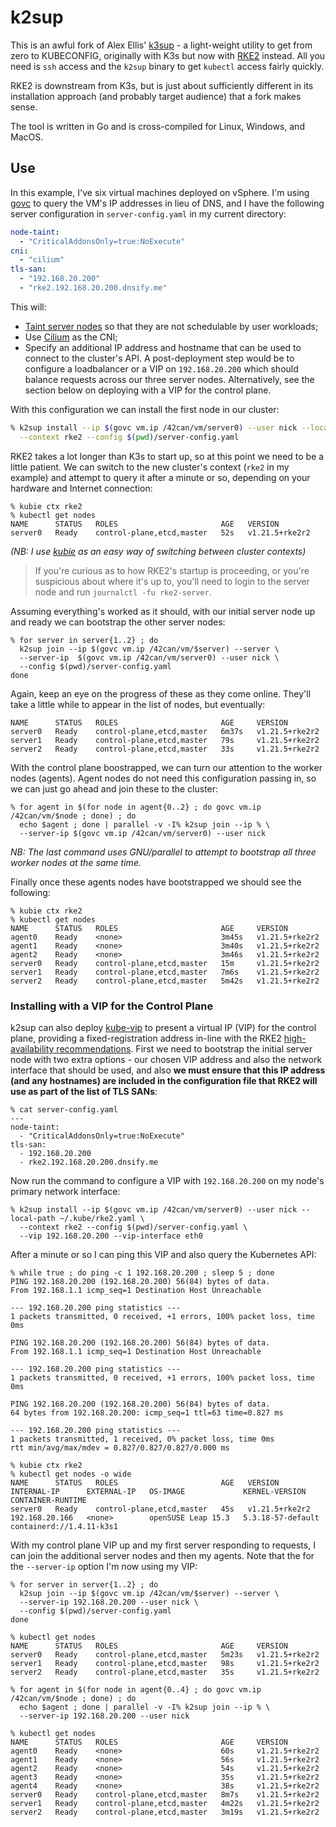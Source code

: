 # k2sup
This is an awful fork of Alex Ellis' [k3sup](https://github.com/alexellis/k3sup) - a light-weight utility to get from zero to KUBECONFIG, originally with K3s but now with [RKE2](https://rke2.io/) instead. All you need is `ssh` access and the `k2sup` binary to get `kubectl` access fairly quickly.

RKE2 is downstream from K3s, but is just about sufficiently different in its installation approach (and probably target audience) that a fork makes sense.

The tool is written in Go and is cross-compiled for Linux, Windows, and MacOS.

## Use
In this example, I've six virtual machines deployed on vSphere.  I'm using [govc](https://github.com/vmware/govmomi) to query the VM's IP addresses in lieu of DNS, and I have the following server configuration in `server-config.yaml` in my current directory:

```yaml
node-taint:
  - "CriticalAddonsOnly=true:NoExecute"
cni:
  - "cilium"
tls-san:
  - "192.168.20.200"
  - "rke2.192.168.20.200.dnsify.me"
```

This will:
* [Taint server nodes](https://docs.rke2.io/install/ha/#2a-optional-consider-server-node-taints) so that they are not schedulable by user workloads;
* Use [Cilium](https://cilium.io) as the CNI;
* Specify an additional IP address and hostname that can be used to connect to the cluster's API.  A post-deployment step would be to configure a loadbalancer or a VIP on `192.168.20.200` which should balance requests across our three server nodes.  Alternatively, see the section below on deploying with a VIP for the control plane.

With this configuration we can install the first node in our cluster:

```sh
% k2sup install --ip $(govc vm.ip /42can/vm/server0) --user nick --local-path ~/.kube/rke2.yaml \
  --context rke2 --config $(pwd)/server-config.yaml
```

RKE2 takes a lot longer than K3s to start up, so at this point we need to be a little patient.  We can switch to the new cluster's context (`rke2` in my example) and attempt to query it after a minute or so, depending on your hardware and Internet connection:

```
% kubie ctx rke2
% kubectl get nodes
NAME      STATUS   ROLES                       AGE   VERSION
server0   Ready    control-plane,etcd,master   52s   v1.21.5+rke2r2
```

_(NB: I use [kubie](https://github.com/sbstp/kubie) as an easy way of switching between cluster contexts)_

> If you're curious as to how RKE2's startup is proceeding, or you're suspicious about where it's up to, you'll need to login to the server node and run `journalctl -fu rke2-server`.

Assuming everything's worked as it should, with our initial server node up and ready we can bootstrap the other server nodes:

```
% for server in server{1..2} ; do
  k2sup join --ip $(govc vm.ip /42can/vm/$server) --server \
  --server-ip  $(govc vm.ip /42can/vm/server0) --user nick \
  --config $(pwd)/server-config.yaml
done
```

Again, keep an eye on the progress of these as they come online.  They'll take a little while to appear in the list of nodes, but eventually:

```shell
NAME      STATUS   ROLES                       AGE     VERSION
server0   Ready    control-plane,etcd,master   6m37s   v1.21.5+rke2r2
server1   Ready    control-plane,etcd,master   79s     v1.21.5+rke2r2
server2   Ready    control-plane,etcd,master   33s     v1.21.5+rke2r2
```

With the control plane boostrapped, we can turn our attention to the worker nodes (agents).  Agent nodes do not need this configuration passing in, so we can just go ahead and join these to the cluster:

```
% for agent in $(for node in agent{0..2} ; do govc vm.ip /42can/vm/$node ; done) ; do
  echo $agent ; done | parallel -v -I% k2sup join --ip % \
  --server-ip $(govc vm.ip /42can/vm/server0) --user nick
```

_NB: The last command uses GNU/parallel to attempt to bootstrap all three worker nodes at the same time._

Finally once these agents nodes have bootstrapped we should see the following:

```
% kubie ctx rke2
% kubectl get nodes
NAME      STATUS   ROLES                       AGE     VERSION
agent0    Ready    <none>                      3m45s   v1.21.5+rke2r2
agent1    Ready    <none>                      3m40s   v1.21.5+rke2r2
agent2    Ready    <none>                      3m46s   v1.21.5+rke2r2
server0   Ready    control-plane,etcd,master   15m     v1.21.5+rke2r2
server1   Ready    control-plane,etcd,master   7m6s    v1.21.5+rke2r2
server2   Ready    control-plane,etcd,master   5m42s   v1.21.5+rke2r2
```

### Installing with a VIP for the Control Plane
k2sup can also deploy [kube-vip](https://kube-vip.io) to present a virtual IP (VIP) for the control plane, providing a fixed-registration address in-line with the RKE2 [high-availability recommendations](https://docs.rke2.io/install/ha/).  First we need to bootstrap the initial server node with two extra options - our chosen VIP address and also the network interface that should be used, and also **we must ensure that this IP address (and any hostnames) are included in the configuration file that RKE2 will use as part of the list of TLS SANs**:

```shell
% cat server-config.yaml
---
node-taint:
  - "CriticalAddonsOnly=true:NoExecute"
tls-san:
  - 192.168.20.200
  - rke2.192.168.20.200.dnsify.me
```

Now run the command to configure a VIP with `192.168.20.200` on my node's primary network interface:

```
% k2sup install --ip $(govc vm.ip /42can/vm/server0) --user nick --local-path ~/.kube/rke2.yaml \
  --context rke2 --config $(pwd)/server-config.yaml \
  --vip 192.168.20.200 --vip-interface eth0
```

After a minute or so I can ping this VIP and also query the Kubernetes API:

```
% while true ; do ping -c 1 192.168.20.200 ; sleep 5 ; done
PING 192.168.20.200 (192.168.20.200) 56(84) bytes of data.
From 192.168.1.1 icmp_seq=1 Destination Host Unreachable

--- 192.168.20.200 ping statistics ---
1 packets transmitted, 0 received, +1 errors, 100% packet loss, time 0ms

PING 192.168.20.200 (192.168.20.200) 56(84) bytes of data.
From 192.168.1.1 icmp_seq=1 Destination Host Unreachable

--- 192.168.20.200 ping statistics ---
1 packets transmitted, 0 received, +1 errors, 100% packet loss, time 0ms

PING 192.168.20.200 (192.168.20.200) 56(84) bytes of data.
64 bytes from 192.168.20.200: icmp_seq=1 ttl=63 time=0.827 ms

--- 192.168.20.200 ping statistics ---
1 packets transmitted, 1 received, 0% packet loss, time 0ms
rtt min/avg/max/mdev = 0.827/0.827/0.827/0.000 ms
```

```
% kubie ctx rke2
% kubectl get nodes -o wide
NAME      STATUS   ROLES                       AGE   VERSION          INTERNAL-IP      EXTERNAL-IP   OS-IMAGE             KERNEL-VERSION      CONTAINER-RUNTIME
server0   Ready    control-plane,etcd,master   45s   v1.21.5+rke2r2   192.168.20.166   <none>        openSUSE Leap 15.3   5.3.18-57-default   containerd://1.4.11-k3s1
```

With my control plane VIP up and my first server responding to requests, I can join the additional server nodes and then my agents.  Note that the for the `--server-ip` option I'm now using my VIP:

```
% for server in server{1..2} ; do
  k2sup join --ip $(govc vm.ip /42can/vm/$server) --server \
  --server-ip 192.168.20.200 --user nick \
  --config $(pwd)/server-config.yaml
done
```

```
% kubectl get nodes
NAME      STATUS   ROLES                       AGE     VERSION
server0   Ready    control-plane,etcd,master   5m23s   v1.21.5+rke2r2
server1   Ready    control-plane,etcd,master   98s     v1.21.5+rke2r2
server2   Ready    control-plane,etcd,master   35s     v1.21.5+rke2r2
```

```
% for agent in $(for node in agent{0..4} ; do govc vm.ip /42can/vm/$node ; done) ; do 
  echo $agent ; done | parallel -v -I% k2sup join --ip % \
  --server-ip 192.168.20.200 --user nick
```

```
% kubectl get nodes
NAME      STATUS   ROLES                       AGE     VERSION
agent0    Ready    <none>                      60s     v1.21.5+rke2r2
agent1    Ready    <none>                      56s     v1.21.5+rke2r2
agent2    Ready    <none>                      54s     v1.21.5+rke2r2
agent3    Ready    <none>                      35s     v1.21.5+rke2r2
agent4    Ready    <none>                      38s     v1.21.5+rke2r2
server0   Ready    control-plane,etcd,master   8m7s    v1.21.5+rke2r2
server1   Ready    control-plane,etcd,master   4m22s   v1.21.5+rke2r2
server2   Ready    control-plane,etcd,master   3m19s   v1.21.5+rke2r2
```
